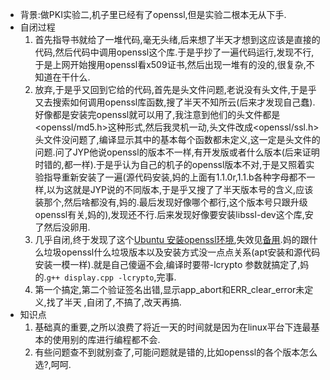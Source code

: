 - 背景:做PKI实验二,机子里已经有了openssl,但是实验二根本无从下手.
- 自闭过程
    1. 首先指导书就给了一堆代码,毫无头绪,后来想了半天才想到这应该是直接的代码,然后代码中调用openssl这个库.于是乎抄了一遍代码运行,发现不行,于是上网开始搜用openssl看x509证书,然后出现一堆有的没的,很复杂,不知道在干什么.
    2. 放弃,于是乎又回到它给的代码,首先是头文件问题,老说没有<openssl>头文件,于是乎又去搜索如何调用openssl库函数,搜了半天不知所云(后来才发现自己蠢).好像都是安装完openssl就可以用了,我注意到他们的头文件都是<openssl/md5.h>这种形式,然后我灵机一动,头文件改成<openssl/ssl.h>头文件没问题了,编译显示其中的基本每个函数都未定义,这一定是头文件的问题.问了JYP他说openssl的版本不一样,有开发版或者什么版本(后来证明时错的,都一样).于是乎认为自己的机子的openssl版本不对,于是又照着实验指导重新安装了一遍(源代码安装,妈的上面有1.1.0r,1.1.b各种字母都不一样,以为这就是JYP说的不同版本,于是乎又搜了了半天版本号的含义,应该装那个,然后啥都没有,妈的.最后发现好像哪个都行,这个版本号只跟升级openssl有关,妈的),发现还不行.后来发现好像要安装libssl-dev这个库,安了然后没卵用.
    3. 几乎自闭,终于发现了这个[Ubuntu 安装openssl环境](https://blog.csdn.net/u011563434/article/details/51144282),失效见[备用](https://github.com/CSLP/C-Plus-Plus/blob/master/References/Ubuntu%20%E5%AE%89%E8%A3%85openssl%E7%8E%AF%E5%A2%83%20-%20%E6%B5%81%E5%90%9B%E5%B0%8F%E7%99%BD%20-%20CSDN%E5%8D%9A%E5%AE%A2.mhtml).妈的跟什么垃圾openssl什么垃圾版本以及安装方式没一点点关系(apt安装和源代码安装一模一样).就是自己傻逼不会,编译时要带-lcrypto 参数就搞定了,妈的.`g++ display.cpp -lcrypto`,完事.
  4. 第一个搞定,第二个验证签名出错,显示app\_abort和ERR\_clear\_error未定义,找了半天 ,自闭了,不搞了,改天再搞.
- 知识点
  1. 基础真的重要,之所以浪费了将近一天的时间就是因为在linux平台下连最基本的使用别的库进行编程都不会.
  2. 有些问题查不到就别查了,可能问题就是错的,比如openssl的各个版本怎么选?,呵呵.


